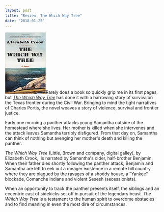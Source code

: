```yaml
---
layout: post
title: "Review: The Which Way Tree"
date: "2018-01-25"
---
```


![](/assets/images/51t5QQAicSL._SX327_BO1204203200_-132x200.jpg)Rarely does a book so quickly grip me in its first pages, but _[The Which Way Tree](http://amzn.to/2DVHQIs)_ has done it with a harrowing story of survivalon the Texas frontier during the Civil War. Bringing to mind the tight narratives of Charles Portis, the novel weaves a story of violence, survival and frontier justice.

Early one morning a panther attacks young Samantha outside of the homestead where she lives. Her mother is killed when she intervenes and the attack leaves Samantha terribly disfigured. From that day on, Samantha can think of nothing but avenging her mother's death and killing the panther.

_The Which Way Tree_ (Little, Brown and company, digital galley), by Elizabeth Crook,  is narrated by Samantha's older, half-brother Benjamin. When their father dies shortly following the panther attack, Benjamin and Samantha are left to eek out a meager existence in a remote hill country where they are plagued by the ravages of a shoddy house, a "Yankee" blockade, Comanche Indians and violent Sesesh (secessionists).

When an opportunity to track the panther presents itself, the siblings and an eccentric cast of sidekicks set off in pursuit of the legendary beast. _The Which Way Tree_ is a testament to the human spirit to overcome obstacles and to find meaning in even the most dire of circumstances.

